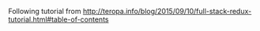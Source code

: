 Following tutorial from http://teropa.info/blog/2015/09/10/full-stack-redux-tutorial.html#table-of-contents
